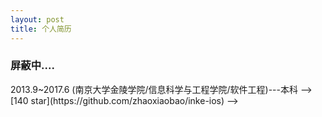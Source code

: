 ```yaml
---
layout: post
title: 个人简历
---                          
```


### 屏蔽中....  

<!--<img src="/img/1.jpg" align ="right" style="width:120px;height:150px;"/>               -->

<!--### 基本资料                              -->
<!--**姓名**: 赵远               -->
<!--**性别**: 男               -->
<!--**生日**: 1994/12/22               -->
<!--**学历**: 本科/2017年6月份毕业/CET-4           -->
<!--**联系方式**:15261816175/wx:loveforhy／15261816175@139.com            -->
<!--**Github**:<strong><a href="https://github.com/zhaoxiaobao" target="_blank">打开请戳->(●—●)</a></strong>                    -->
<!--**Segmentfault**:<strong><a href="https://segmentfault.com/u/zhaoyuan" target="_blank">打开请戳->(●—●)</a></strong>-->

<!--### 学习经历     -->

<!-->2013.9~2017.6 (南京大学金陵学院/信息科学与工程学院/软件工程)---本科     -->

<!--### 技能清单       -->

<!--- 1.了解C/C++，熟练掌握Objective-C，具有良好的编码习惯。-->
<!--- 2.熟练掌握Objective-C内存管理，block语法的使⽤。-->
<!--- 3.熟练使⽤用MVC，代理，单例，观察者等常⽤的设计模式。-->
<!--- 4.熟悉iOS多线程编程及数据存储方案。-->
<!--- 5.熟悉Objective-C runtime，iOS runloop机制。-->
<!--- 6.熟练使⽤AFNetworking，SDWebImage，MBProgressHUD等第三⽅方框架。-->
<!--- 7.熟悉Http,Https,TCP/UDP通讯机制，熟悉json/xml解析。-->
<!--- 8.熟练使用Xcode IDE,Interface builder UI设计工具，熟悉AutoLayout,熟悉代码编写界面。-->
<!--- 9.熟悉iOS的基本界⾯面组件应⽤。-->
<!--- 10.熟练使用git和svn,熟练Unix/Linux终端下基本操作。-->
<!--- 11.了解ffmpeg在iOS平台下视频的编解码，熟悉rtmp协议，以及rtmp协议下直播平台的推拉流。     -->

<!--### 项目经验 (按照参与时间和程度排序，请戳项目标题部分功能截图)-->

<!---  ### 2016/7~至今  FaceNow-->

<!--   项目描述 ：  海外直播平台-->

<!--   个人职责 ：  iOS平台下视频推拉流研发-->

<!---  ###  2015/11~2016.5-->

<!--    [ 南京市助残志愿者云平台 ](/zp/app-njzc.html)  ([ AppStore搜索易点公益下载     ](https://itunes.apple.com/us/app/nan-jing-zhu-can-yun-ping-tai/id1079831240?l=zh&ls=1&mt=8))    -->
<!--    项目描述 ：-->
<!--    这个项目是南京市残联组织的公益项目，整个iOS客户端由我独立完成。也是我接触比较复杂的项目，项目功能有志愿者打卡签到，报名发布活动，志愿者    积分兑换商品，报名发布项目等，以及一个小型商城系统。志愿者通过客户端扫描二维码读取活动信息，记录志愿记录。志愿者通过客户端参与公益活动，以及进行义卖活动等。-->

<!--    项目参与度 ：100%（整个项目由个人独立完成）-->

<!--    个人职责 ：-->

<!--      1. 和后台人员沟通参与项目所有逻辑功能的实现，编写客户端所有界面，优化界面性能。-->
<!--      2. 使⽤用block实现网络请求成功和失败的回调，解析json数据。-->
<!--      3. 实现字典和模型互转。-->
<!--      4. 封装部分自用UI控件。-->
<!--      5. 实现软件内部⾃自动检测更新。-->
<!--      6. 使⽤pop动画增强⽤用户体验。-->
<!--      7. 利⽤用GCD实现单例，通知，和代理实现类和类之间的通信。-->
<!--      8. NSUserDefaults本地存储⽤用户信息。-->
<!--      9. 利用第三方接口实现分享和支付功能。熟悉微信登录与微信支付业务流程和接口规范。-->



<!---  ###  2015/9~2015/11-->

<!--    [路由器管理平台](/zp/app-lygl.html)  [  AppStore下载  ](https://itunes.apple.com/us/app/lu-you-guan-li/id1061866839?l=zh&ls=1&mt=8)   [git地址](https://github.com/zhaoxiaobao/luyou-ios)-->

<!--    项目描述：这个项目是我跟着老师做的一个项目，项目主要的目标是能适配市面上的各种常用路由器，简化用户对路由器的配置过程。前期老师做需求分析，后期由我一人独立实现各个功能。该项目主要包括网速管理，网络优化，查看路由器当前终端设备，实现网络环境评分，路由设置等功能（早期版本适配对象斐讯300M），项目所有逻辑实现由个人完成。-->

<!--    项目参与度 ：100%（整个项目由个人独立完成）-->

<!--    个人职责 ：-->

<!--      1. 通过charles抓取路由器的http数据请求，通过Xpath选择器实现对html文档的数据解析。-->
<!--      2. 编写下载类利用AFN下载远程文件，实现网络测速。-->
<!--      3. 利用UIView动画实现评分仪表盘效果。-->
<!--      4. 用NSURLConnection向路由器发出模拟请求，破解路由器登录认证，用base64编码对客户端信息简易加密。-->
<!--      5. 第一版完成对斐讯300M适配功能。-->


<!--- ### 2015/6~2015/9-->

<!--    [ 轻松学车 ](/zp/app-qsxc.html)   -->

<!--    项目描述-->
<!--    ：这个项目是驾校的约驾平台。主要功能是学员线上约车。早期入门时候想方设法找项目参与进去，这个就是自己利用业余时间参与一个初创团队做的项目，就是那种只差一个程序员的创业项目。-->

<!--    项目参与度 ：40%（部分项目）-->

<!--    个人职责 ：-->

<!--      1. 利用高德地图在客户端实现定位，位置搜索，地图标注等功能。-->
<!--      2. 写界面，写界面，写界面，不重要的事也说三遍。-->
<!--      3. 学着使用各种轮子，后期再考虑造轮子。-->


<!--- ###  2015/1~2015/5-->

<!--    [ 72变 ](/zp/app-72bian.html)  -->

<!--    项目描述 ：这个项目是众包平台。该项目是自己参与比较早的APP项目，主要负责iOS客户端界面的编写。-->

<!--    项目参与度 ：30%（部分UI）-->

<!--    个人职责 ：-->

<!--      1. 用AutoLayout和代码实现页面布局。-->
<!--      2. 没什么可说的，早期刚学所以会有些小项目。-->
<!--      3. 大大小小的项目的确多点些，也比较粗糙，一方面参与这些项目是想学点东西，另一方面是想做点创收，毕竟还是有很多要用钱的。-->


<!--### 其他 (很感谢能耐着性子读下来)  -->

<!--- ### 2014/11~2015/3-->

<!--    浦苑商城  [git地址](https://github.com/zhaoxiaobao/puyshop)-->

<!--    项目描述 ：该项目是自己带领团队参加中国大学生计算机设计大赛参赛项目，获得了国赛二等奖[证书](http://zhaoxiaobao.github.io/zp/app-other.html)。-->

<!--    我想说些话 ：这个算是自己大学参加的唯一比赛，含金量可能不高，但是是自己独自负责的，所以还想留条痕迹下来。-->



<!---   ### 2014/10~2015/2-->

<!--    [ 兼职通 ](http://baike.baidu.com/link?url=bgz7fUyWxZ8hwWFyz7EYBdxWP_CYwl8ckKegFGAN0XO1K7jU-ACq9AlTYXhdVq9p3nYsXNUqrbsma0tgF_9YQq)  -->

<!--    项目描述 ：这是一个大学生创业的项目，印象比较深刻，大学早起时结识了一群优秀的小伙伴。该项目也成功拿到了300万的风投，是技术团队早期成员。项目开发成员共五人，两人做移动端，两人做后台，一人做前端。通过worktile远程协同开发，自建gitlab进行代码版本控制。-->

<!--    其实 ：有时候自己真的应该感谢那些给自己机会的人，机会搏一搏还是有的。-->



<!---  ### 2014/7~2014/9-->

<!--   南京青奥志愿者 [证书](/zp/app-other.html)-->

<!--   项目描述 ：和技术无关，也格格不入。但是大一暑假忙活了近两个月，黑了一圈，决定写下这段经历~-->

<!--### 写在最后                             -->
<!--<img src="/img/2.png" align ="right" style="width:120px;height:120px;"/>-->
<!--- 利用ffmpeg对某直播平台rtmp流的视频解码->请戳-->[140 star](https://github.com/zhaoxiaobao/inke-ios)            -->
<!--- 参加过开源中国第[29](http://www.oschina.net/question/865233_178865)，[40](http://www.oschina.net/question/1765084_2137883)期南京源创会，参加过2016阿里云栖大会南京峰会。             -->
<!--- **本电子简历采用MarkDown调试，通过jekyll和github服务器搭建**              -->
<!--- 这是简历的网络版本，地址[zhaoxiaobao.github.io](http://zhaoxiaobao.github.io) ，或者扫描右侧**二维码**。PDF电子档可戳<strong><a href="http://zhaoxiaobao.github.io/zp/%E4%B8%AA%E4%BA%BA%E7%AE%80%E5%8E%86.pdf" target="_blank">简历下载</a></strong>word文档可戳<strong><a href="http://zhaoxiaobao.github.io/zp/%E4%B8%AA%E4%BA%BA%E7%AE%80%E5%8E%86.docx" target="_blank">简历下载</a></strong>。   -->

<!------->
<!--2016.7.24 校招更新简历-->
